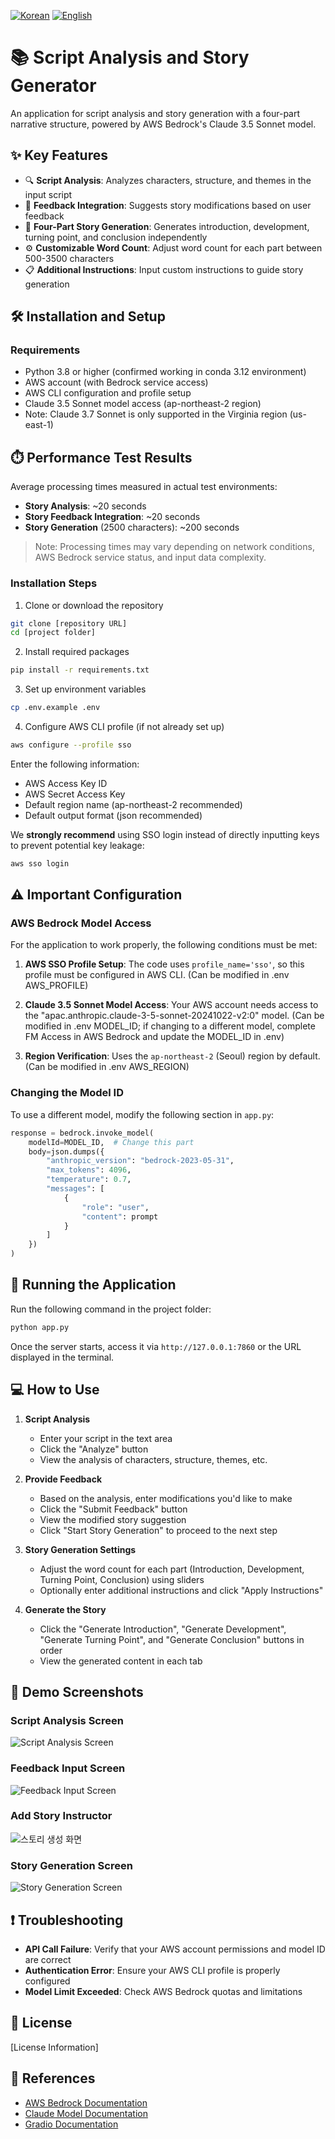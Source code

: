 [![Korean](https://img.shields.io/badge/Language-Korean-blue.svg)](./README.md)
[![English](https://img.shields.io/badge/Language-English-red.svg)](./README_EN.md)

# 📚 Script Analysis and Story Generator

An application for script analysis and story generation with a four-part narrative structure, powered by AWS Bedrock's Claude 3.5 Sonnet model.

## ✨ Key Features

- 🔍 **Script Analysis**: Analyzes characters, structure, and themes in the input script
- 💬 **Feedback Integration**: Suggests story modifications based on user feedback
- 📝 **Four-Part Story Generation**: Generates introduction, development, turning point, and conclusion independently
- ⚙️ **Customizable Word Count**: Adjust word count for each part between 500-3500 characters
- 📋 **Additional Instructions**: Input custom instructions to guide story generation

## 🛠️ Installation and Setup

### Requirements

- Python 3.8 or higher (confirmed working in conda 3.12 environment)
- AWS account (with Bedrock service access)
- AWS CLI configuration and profile setup
- Claude 3.5 Sonnet model access (ap-northeast-2 region)
- Note: Claude 3.7 Sonnet is only supported in the Virginia region (us-east-1)

## ⏱️ Performance Test Results

Average processing times measured in actual test environments:

* **Story Analysis**: ~20 seconds
* **Story Feedback Integration**: ~20 seconds
* **Story Generation** (2500 characters): ~200 seconds

> Note: Processing times may vary depending on network conditions, AWS Bedrock service status, and input data complexity.

### Installation Steps

1. Clone or download the repository

```bash
git clone [repository URL]
cd [project folder]
```

2. Install required packages

```bash
pip install -r requirements.txt
```

3. Set up environment variables
```bash
cp .env.example .env
```

4. Configure AWS CLI profile (if not already set up)

```bash
aws configure --profile sso
```
Enter the following information:
- AWS Access Key ID
- AWS Secret Access Key
- Default region name (ap-northeast-2 recommended)
- Default output format (json recommended)

We **strongly recommend** using SSO login instead of directly inputting keys to prevent potential key leakage:
```bash
aws sso login
```

## ⚠️ Important Configuration

### AWS Bedrock Model Access

For the application to work properly, the following conditions must be met:

1. **AWS SSO Profile Setup**: The code uses `profile_name='sso'`, so this profile must be configured in AWS CLI. (Can be modified in .env AWS_PROFILE)

2. **Claude 3.5 Sonnet Model Access**: Your AWS account needs access to the "apac.anthropic.claude-3-5-sonnet-20241022-v2:0" model. (Can be modified in .env MODEL_ID; if changing to a different model, complete FM Access in AWS Bedrock and update the MODEL_ID in .env)

3. **Region Verification**: Uses the `ap-northeast-2` (Seoul) region by default. (Can be modified in .env AWS_REGION)

### Changing the Model ID

To use a different model, modify the following section in `app.py`:

```python
response = bedrock.invoke_model(
    modelId=MODEL_ID,  # Change this part
    body=json.dumps({
        "anthropic_version": "bedrock-2023-05-31",
        "max_tokens": 4096,
        "temperature": 0.7,
        "messages": [
            {
                "role": "user",
                "content": prompt
            }
        ]
    })
)
```

## 🚀 Running the Application

Run the following command in the project folder:

```bash
python app.py
```

Once the server starts, access it via `http://127.0.0.1:7860` or the URL displayed in the terminal.

## 💻 How to Use

1. **Script Analysis**
   - Enter your script in the text area
   - Click the "Analyze" button
   - View the analysis of characters, structure, themes, etc.

2. **Provide Feedback**
   - Based on the analysis, enter modifications you'd like to make
   - Click the "Submit Feedback" button
   - View the modified story suggestion
   - Click "Start Story Generation" to proceed to the next step

3. **Story Generation Settings**
   - Adjust the word count for each part (Introduction, Development, Turning Point, Conclusion) using sliders
   - Optionally enter additional instructions and click "Apply Instructions"

4. **Generate the Story**
   - Click the "Generate Introduction", "Generate Development", "Generate Turning Point", and "Generate Conclusion" buttons in order
   - View the generated content in each tab

## 📸 Demo Screenshots

### Script Analysis Screen
![Script Analysis Screen](./images/demo1.png)

### Feedback Input Screen
![Feedback Input Screen](./images/demo4.png)

### Add Story Instructor
![스토리 생성 화면](./images/demo5.png)

### Story Generation Screen
![Story Generation Screen](./images/demo6.png)

## ❗ Troubleshooting

- **API Call Failure**: Verify that your AWS account permissions and model ID are correct
- **Authentication Error**: Ensure your AWS CLI profile is properly configured
- **Model Limit Exceeded**: Check AWS Bedrock quotas and limitations

## 📄 License

[License Information]

## 🙏 References

- [AWS Bedrock Documentation](https://docs.aws.amazon.com/bedrock/)
- [Claude Model Documentation](https://docs.anthropic.com/claude/docs)
- [Gradio Documentation](https://gradio.app/docs/)